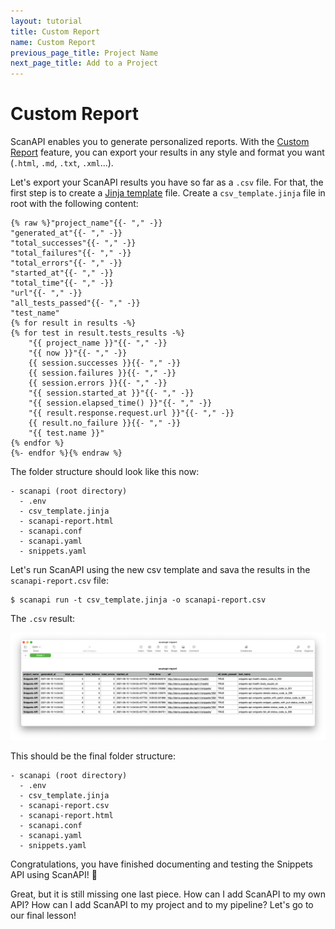 ```yaml
---
layout: tutorial
title: Custom Report
name: Custom Report
previous_page_title: Project Name
next_page_title: Add to a Project
---
```


# Custom Report

ScanAPI enables you to generate personalized reports. With the [Custom Report][doc-custom-report]
feature, you can export your results in any style and format you want
(`.html`, `.md`, `.txt`, `.xml`...).

Let's export your ScanAPI results you have so far as a `.csv` file. For that, the first step is
to create a [Jinja template][jinja] file. Create a `csv_template.jinja` file in root with the
following content:

```jinja
{% raw %}"project_name"{{- "," -}}
"generated_at"{{- "," -}}
"total_successes"{{- "," -}}
"total_failures"{{- "," -}}
"total_errors"{{- "," -}}
"started_at"{{- "," -}}
"total_time"{{- "," -}}
"url"{{- "," -}}
"all_tests_passed"{{- "," -}}
"test_name"
{% for result in results -%}
{% for test in result.tests_results -%}
    "{{ project_name }}"{{- "," -}}
    "{{ now }}"{{- "," -}}
    {{ session.successes }}{{- "," -}}
    {{ session.failures }}{{- "," -}}
    {{ session.errors }}{{- "," -}}
    "{{ session.started_at }}"{{- "," -}}
    "{{ session.elapsed_time() }}"{{- "," -}}
    "{{ result.response.request.url }}"{{- "," -}}
    {{ result.no_failure }}{{- "," -}}
    "{{ test.name }}"
{% endfor %}
{%- endfor %}{% endraw %}
```

The folder structure should look like this now:

```
- scanapi (root directory)
  - .env
  - csv_template.jinja
  - scanapi-report.html
  - scanapi.conf
  - scanapi.yaml
  - snippets.yaml
```

Let's run ScanAPI using the new csv template and sava the results in the `scanapi-report.csv` file:

```shell
$ scanapi run -t csv_template.jinja -o scanapi-report.csv
```

The `.csv` result:

<p align="center">
  <img
    src="/assets/images/tutorial/page12/report-csv.png"
    width="900"
    alt="CSV Report"
  >
</p>

This should be the final folder structure:

```
- scanapi (root directory)
  - .env
  - csv_template.jinja
  - scanapi-report.csv
  - scanapi-report.html
  - scanapi.conf
  - scanapi.yaml
  - snippets.yaml
```

Congratulations, you have finished documenting and testing the Snippets API using ScanAPI! 🎉

Great, but it is still missing one last piece. How can I add ScanAPI to my own API? How can I add
ScanAPI to my project and to my pipeline? Let's go to our final lesson!

[doc-custom-report]: /docs_v1/configuration/custom_report.html
[jinja]: https://jinja.palletsprojects.com/en/2.11.x/
